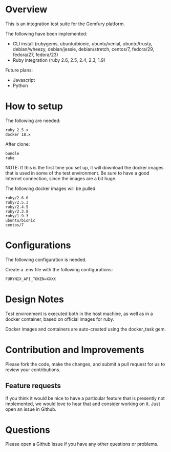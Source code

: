 # Overview

This is an integration test suite for the Gemfury platform.

The following have been implemented:

* CLI install (rubygems, ubuntu/bionic, ubuntu/xenial, ubuntu/trusty,
  debian/wheezy, debian/jessie, debian/stretch, centos/7, fedora/29,
  fedora/27, fedora/23)
* Ruby integration (ruby 2.6, 2.5, 2.4, 2.3, 1.9)

Future plans:

* Javascript
* Python

# How to setup

The following are needed:


```
ruby 2.5.x
docker 18.x
```

After clone:

```
bundle
rake
```

NOTE: If this is the first time you set up, it will download the
docker images that is used in some of the test environment. Be sure to
have a good Internet connection, since the images are a bit huge.

The following docker images will be pulled:

```
ruby/2.6.0
ruby/2.5.3
ruby/2.4.5
ruby/2.3.8
ruby/1.9.3
ubuntu/bionic
centos/7
```

# Configurations

The following configuration is needed.

Create a .env file with the following configurations:

```
FURYNIX_API_TOKEN=XXXX
```

# Design Notes

Test environment is executed both in the host machine, as well as in a docker
container, based on official images for ruby.

Docker images and containers are auto-created using the docker_task
gem.

# Contribution and Improvements

Please fork the code, make the changes, and submit a pull request for us to review
your contributions.

## Feature requests

If you think it would be nice to have a particular feature that is presently not
implemented, we would love to hear that and consider working on it. Just open an
issue in Github.

# Questions

Please open a Github Issue if you have any other questions or problems.
